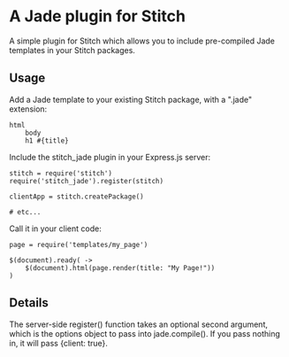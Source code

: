 A Jade plugin for Stitch
========================

A simple plugin for Stitch which allows you to include pre-compiled Jade
templates in your Stitch packages.

Usage
-----

Add a Jade template to your existing Stitch package, with a ".jade"
extension:

    html
        body
        h1 #{title}

Include the stitch_jade plugin in your Express.js server:

    stitch = require('stitch')
    require('stitch_jade').register(stitch)
    
    clientApp = stitch.createPackage()
    
    # etc... 

Call it in your client code:

    page = require('templates/my_page')
    
    $(document).ready( -> 
        $(document).html(page.render(title: "My Page!")) 
    )
    
Details
-------

The server-side register() function takes an optional second argument,
which is the options object to pass into jade.compile(). If you pass
nothing in, it will pass {client: true}.
